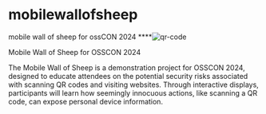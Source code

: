 # mobilewallofsheep
mobile wall of sheep for ossCON 2024
****![qr-code](https://github.com/user-attachments/assets/a673f62c-44b3-4206-9412-b88c8cc62b1b)

Mobile Wall of Sheep for OSSCON 2024

The Mobile Wall of Sheep is a demonstration project for OSSCON 2024, designed to educate attendees on the potential security risks associated with scanning QR codes and visiting websites. Through interactive displays, participants will learn how seemingly innocuous actions, like scanning a QR code, can expose personal device information. 
